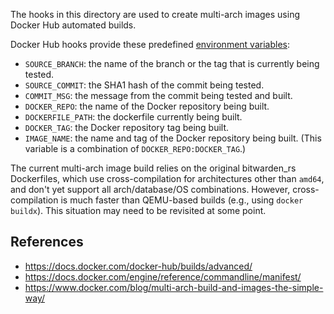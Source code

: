 The hooks in this directory are used to create multi-arch images using Docker Hub automated builds.

Docker Hub hooks provide these predefined [environment variables](https://docs.docker.com/docker-hub/builds/advanced/#environment-variables-for-building-and-testing):

* `SOURCE_BRANCH`: the name of the branch or the tag that is currently being tested.
* `SOURCE_COMMIT`: the SHA1 hash of the commit being tested.
* `COMMIT_MSG`: the message from the commit being tested and built.
* `DOCKER_REPO`: the name of the Docker repository being built.
* `DOCKERFILE_PATH`: the dockerfile currently being built.
* `DOCKER_TAG`: the Docker repository tag being built.
* `IMAGE_NAME`: the name and tag of the Docker repository being built. (This variable is a combination of `DOCKER_REPO:DOCKER_TAG`.)

The current multi-arch image build relies on the original bitwarden_rs Dockerfiles, which use cross-compilation for architectures other than `amd64`, and don't yet support all arch/database/OS combinations. However, cross-compilation is much faster than QEMU-based builds (e.g., using `docker buildx`). This situation may need to be revisited at some point.

## References

* https://docs.docker.com/docker-hub/builds/advanced/
* https://docs.docker.com/engine/reference/commandline/manifest/
* https://www.docker.com/blog/multi-arch-build-and-images-the-simple-way/
